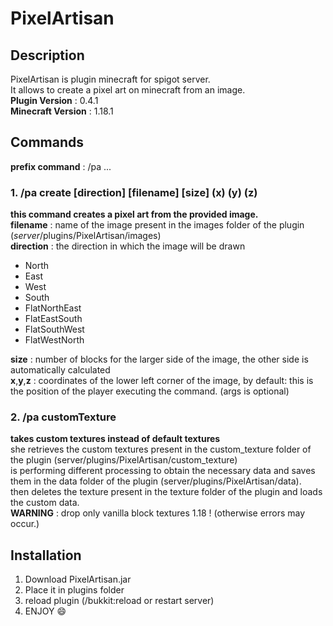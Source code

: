 # PixelArtisan

## Description

PixelArtisan is plugin minecraft for spigot server. <br>
It allows to create a pixel art on minecraft from an image. <br>
**Plugin Version** : 0.4.1 <br>
**Minecraft Version** : 1.18.1 <br>

## Commands

**prefix command** : /pa ...

### 1. /pa create [direction] [filename] [size] (x) (y) (z)

**this command creates a pixel art from the provided image.** <br>
**filename** : name of the image present in the images folder of the plugin (*server*/plugins/PixelArtisan/images) <br>
**direction** : the direction in which the image will be drawn
- North
- East
- West
- South
- FlatNorthEast
- FlatEastSouth
- FlatSouthWest
- FlatWestNorth

**size** : number of blocks for the larger side of the image, the other side is automatically calculated <br>
**x**,**y**,**z** : coordinates of the lower left corner of the image, by default: this is the position of the player executing the command. (args is optional) <br>

### 2. /pa customTexture

**takes custom textures instead of default textures** <br>
she retrieves the custom textures present in the custom_texture folder of the plugin (server/plugins/PixelArtisan/custom_texture) <br>
is performing different processing to obtain the necessary data and saves them in the data folder of the plugin (server/plugins/PixelArtisan/data). <br>
then deletes the texture present in the texture folder of the plugin and loads the custom data. <br>
**WARNING** : drop only vanilla block textures 1.18 ! (otherwise errors may occur.)

## Installation

1. Download PixelArtisan.jar
2. Place it in plugins folder
3. reload plugin (/bukkit:reload or restart server)
4. ENJOY :smile:
